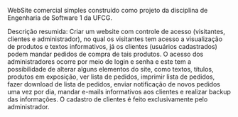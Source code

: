WebSite comercial simples construído como projeto da disciplina de Engenharia de Software 1 da UFCG.

Descrição resumida: Criar um website com controle de acesso (visitantes, clientes e administrador), no qual os visitantes tem acesso a visualização de produtos e textos informativos, já os clientes (usuários cadastrados) podem mandar pedidos de compra de tais produtos. O acesso dos administradores ocorre por meio de login e senha e este tem a possibilidade de alterar alguns elementos do site, como textos, títulos, produtos em exposição, ver lista de pedidos, imprimir lista de pedidos, fazer download de lista de pedidos, enviar notificação de novos pedidos uma vez por dia, mandar e-mails informativos aos clientes e realizar backup das informações. O cadastro de clientes é feito exclusivamente pelo administrador.